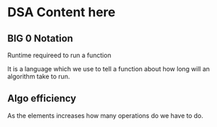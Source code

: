 # DSA Content here

## BIG 0 Notation

Runtime requireed to run a function

It is a language which we use to tell a function about how long will an algorithm take to run.

## Algo efficiency

As the elements increases how many operations do we have to do.

